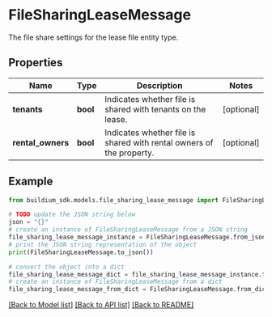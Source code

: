# FileSharingLeaseMessage

The file share settings for the lease file entity type.

## Properties

Name | Type | Description | Notes
------------ | ------------- | ------------- | -------------
**tenants** | **bool** | Indicates whether file is shared with tenants on the lease. | [optional] 
**rental_owners** | **bool** | Indicates whether file is shared with rental owners of the property. | [optional] 

## Example

```python
from buildium_sdk.models.file_sharing_lease_message import FileSharingLeaseMessage

# TODO update the JSON string below
json = "{}"
# create an instance of FileSharingLeaseMessage from a JSON string
file_sharing_lease_message_instance = FileSharingLeaseMessage.from_json(json)
# print the JSON string representation of the object
print(FileSharingLeaseMessage.to_json())

# convert the object into a dict
file_sharing_lease_message_dict = file_sharing_lease_message_instance.to_dict()
# create an instance of FileSharingLeaseMessage from a dict
file_sharing_lease_message_from_dict = FileSharingLeaseMessage.from_dict(file_sharing_lease_message_dict)
```
[[Back to Model list]](../README.md#documentation-for-models) [[Back to API list]](../README.md#documentation-for-api-endpoints) [[Back to README]](../README.md)


